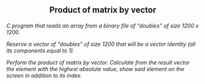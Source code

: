 <h2 align="center"> Product of matrix by vector </h2>

<h6> 
C program that reads an array from a binary file
of “doubles” of size 1200 x 1200.

Reserve a vector of “doubles” of size 1200 that will be a vector
identity (all its components equal to 1).

Perform the product of matrix by vector.
Calculate from the result vector the element with the highest absolute value, show said element on the screen in addition to its index.
</h6>
